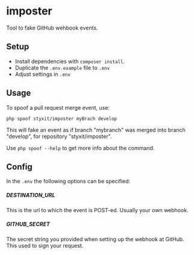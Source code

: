 # imposter
Tool to fake GitHub wehbook events.

## Setup
- Install dependencies with `composer install`.
- Duplicate the `.env.example` file to `.env`
- Adjust settings in `.env`

## Usage
To spoof a pull request merge event, use:
```
php spoof styxit/imposter myBrach develop
```

This will fake an event as if branch "mybranch" was merged into branch "develop", for repository "styxit/imposter".

Use `php spoof --help` to get more info about the command.

## Config
In the `.env` the following options can be specified:

##### DESTINATION_URL
This is the url to which the event is POST-ed. Usually your own webhook.

##### GITHUB_SECRET
The secret string you provided when setting up the webhook at GitHub. This used to sign your request.
